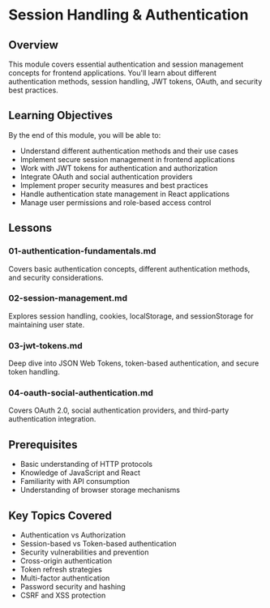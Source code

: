 # Session Handling & Authentication

## Overview
This module covers essential authentication and session management concepts for frontend applications. You'll learn about different authentication methods, session handling, JWT tokens, OAuth, and security best practices.

## Learning Objectives
By the end of this module, you will be able to:

- Understand different authentication methods and their use cases
- Implement secure session management in frontend applications
- Work with JWT tokens for authentication and authorization
- Integrate OAuth and social authentication providers
- Implement proper security measures and best practices
- Handle authentication state management in React applications
- Manage user permissions and role-based access control

## Lessons

### 01-authentication-fundamentals.md
Covers basic authentication concepts, different authentication methods, and security considerations.

### 02-session-management.md
Explores session handling, cookies, localStorage, and sessionStorage for maintaining user state.

### 03-jwt-tokens.md
Deep dive into JSON Web Tokens, token-based authentication, and secure token handling.

### 04-oauth-social-authentication.md
Covers OAuth 2.0, social authentication providers, and third-party authentication integration.

## Prerequisites
- Basic understanding of HTTP protocols
- Knowledge of JavaScript and React
- Familiarity with API consumption
- Understanding of browser storage mechanisms

## Key Topics Covered
- Authentication vs Authorization
- Session-based vs Token-based authentication
- Security vulnerabilities and prevention
- Cross-origin authentication
- Token refresh strategies
- Multi-factor authentication
- Password security and hashing
- CSRF and XSS protection
